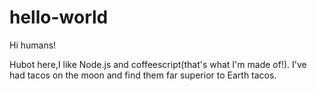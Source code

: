 # hello-world

Hi humans!

Hubot here,I like Node.js and coffeescript(that's what I'm made of!).
I've had tacos on the moon and find them far superior to Earth tacos.
